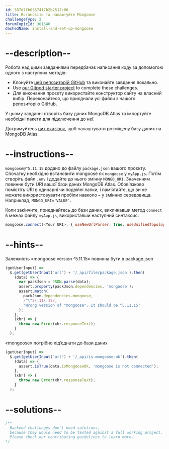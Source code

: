 ```yaml
---
id: 587d7fb6367417b2b2512c06
title: Встановіть та налаштуйте Mongoose
challengeType: 2
forumTopicId: 301540
dashedName: install-and-set-up-mongoose
---
```


# --description--

Робота над цими завданнями передбачає написання коду за допомогою одного з наступних методів:

- Клонуйте <a href="https://github.com/freeCodeCamp/boilerplate-mongomongoose/" target="_blank" rel="noopener noreferrer nofollow">цей репозиторій GitHub</a> та виконайте завдання локально.
- Use <a href="https://gitpod.io/?autostart=true#https://github.com/freeCodeCamp/boilerplate-mongomongoose/" target="_blank" rel="noopener noreferrer nofollow">our Gitpod starter project</a> to complete these challenges.
- Для виконання проєкту використайте конструктор сайту на власний вибір. Переконайтеся, що приєднали усі файли з нашого репозиторію GitHub.

У цьому завданні створіть базу даних MongoDB Atlas та імпортуйте необхідні пакети для підключення до неї.

Дотримуйтесь <a href='https://www.freecodecamp.org/news/get-started-with-mongodb-atlas/' target="_blank" rel="noopener noreferrer nofollow">цих вказівок</a>, щоб налаштувати розміщену базу даних на MongoDB Atlas.

# --instructions--

`mongoose@^5.11.15` додано до файлу `package.json` вашого проєкту. Спочатку необхідно встановити mongoose як `mongoose` у `myApp.js`. Потім створіть файл `.env` і додайте до нього змінну `MONGO_URI`. Значенням повинне бути URI вашої бази даних MongoDB Atlas. Обов’язково помістіть URI в одинарні чи подвійні лапки, і пам’ятайте, що ви не можете використовувати пробіли навколо `=` у змінних середовища. Наприклад, `MONGO_URI='VALUE'`.

Коли закінчите, приєднайтесь до бази даних, викликавши метод `connect` в межах файлу `myApp.js`, використавши наступний синтаксис:

```js
mongoose.connect(<Your URI>, { useNewUrlParser: true, useUnifiedTopology: true });
```

# --hints--

Залежність «mongoose version ^5.11.15» повинна бути в package.json

```js
(getUserInput) =>
  $.get(getUserInput('url') + '/_api/file/package.json').then(
    (data) => {
      var packJson = JSON.parse(data);
      assert.property(packJson.dependencies, 'mongoose');
      assert.match(
        packJson.dependencies.mongoose,
        /^\^5\.11\.15/,
        'Wrong version of "mongoose". It should be ^5.11.15'
      );
    },
    (xhr) => {
      throw new Error(xhr.responseText);
    }
  );
```

«mongoose» потрібно під’єднати до бази даних

```js
(getUserInput) =>
  $.get(getUserInput('url') + '/_api/is-mongoose-ok').then(
    (data) => {
      assert.isTrue(data.isMongooseOk, 'mongoose is not connected');
    },
    (xhr) => {
      throw new Error(xhr.responseText);
    }
  );
```

# --solutions--

```js
/**
  Backend challenges don't need solutions, 
  because they would need to be tested against a full working project. 
  Please check our contributing guidelines to learn more.
*/
```
